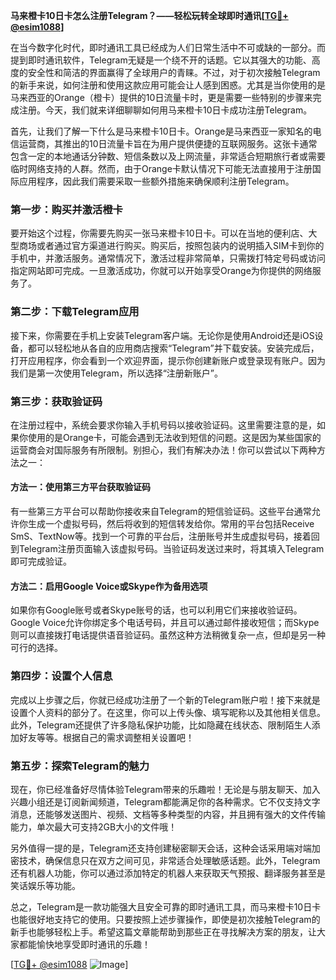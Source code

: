 **马来橙卡10日卡怎么注册Telegram？——轻松玩转全球即时通讯[[TG💪+ @esim1088](https://t.me/s/esim1088)]**

在当今数字化时代，即时通讯工具已经成为人们日常生活中不可或缺的一部分。而提到即时通讯软件，Telegram无疑是一个绕不开的话题。它以其强大的功能、高度的安全性和简洁的界面赢得了全球用户的青睐。不过，对于初次接触Telegram的新手来说，如何注册和使用这款应用可能会让人感到困惑。尤其是当你使用的是马来西亚的Orange（橙卡）提供的10日流量卡时，更是需要一些特别的步骤来完成注册。今天，我们就来详细聊聊如何用马来橙卡10日卡成功注册Telegram。

首先，让我们了解一下什么是马来橙卡10日卡。Orange是马来西亚一家知名的电信运营商，其推出的10日流量卡旨在为用户提供便捷的互联网服务。这张卡通常包含一定的本地通话分钟数、短信条数以及上网流量，非常适合短期旅行者或需要临时网络支持的人群。然而，由于Orange卡默认情况下可能无法直接用于注册国际应用程序，因此我们需要采取一些额外措施来确保顺利注册Telegram。

### 第一步：购买并激活橙卡

要开始这个过程，你需要先购买一张马来橙卡10日卡。可以在当地的便利店、大型商场或者通过官方渠道进行购买。购买后，按照包装内的说明插入SIM卡到你的手机中，并激活服务。通常情况下，激活过程非常简单，只需拨打特定号码或访问指定网站即可完成。一旦激活成功，你就可以开始享受Orange为你提供的网络服务了。

### 第二步：下载Telegram应用

接下来，你需要在手机上安装Telegram客户端。无论你是使用Android还是iOS设备，都可以轻松地从各自的应用商店搜索“Telegram”并下载安装。安装完成后，打开应用程序，你会看到一个欢迎界面，提示你创建新账户或登录现有账户。因为我们是第一次使用Telegram，所以选择“注册新账户”。

### 第三步：获取验证码

在注册过程中，系统会要求你输入手机号码以接收验证码。这里需要注意的是，如果你使用的是Orange卡，可能会遇到无法收到短信的问题。这是因为某些国家的运营商会对国际服务有所限制。别担心，我们有解决办法！你可以尝试以下两种方法之一：

#### 方法一：使用第三方平台获取验证码
有一些第三方平台可以帮助你接收来自Telegram的短信验证码。这些平台通常允许你生成一个虚拟号码，然后将收到的短信转发给你。常用的平台包括Receive SmS、TextNow等。找到一个可靠的平台后，注册账号并生成虚拟号码，接着回到Telegram注册页面输入该虚拟号码。当验证码发送过来时，将其填入Telegram即可完成验证。

#### 方法二：启用Google Voice或Skype作为备用选项
如果你有Google账号或者Skype账号的话，也可以利用它们来接收验证码。Google Voice允许你绑定多个电话号码，并且可以通过邮件接收短信；而Skype则可以直接拨打电话提供语音验证码。虽然这种方法稍微复杂一点，但却是另一种可行的选择。

### 第四步：设置个人信息

完成以上步骤之后，你就已经成功注册了一个新的Telegram账户啦！接下来就是设置个人资料的部分了。在这里，你可以上传头像、填写昵称以及其他相关信息。此外，Telegram还提供了许多隐私保护功能，比如隐藏在线状态、限制陌生人添加好友等等。根据自己的需求调整相关设置吧！

### 第五步：探索Telegram的魅力

现在，你已经准备好尽情体验Telegram带来的乐趣啦！无论是与朋友聊天、加入兴趣小组还是订阅新闻频道，Telegram都能满足你的各种需求。它不仅支持文字消息，还能够发送图片、视频、文档等多种类型的内容，并且拥有强大的文件传输能力，单次最大可支持2GB大小的文件哦！

另外值得一提的是，Telegram还支持创建秘密聊天会话，这种会话采用端对端加密技术，确保信息只在双方之间可见，非常适合处理敏感话题。此外，Telegram还有机器人功能，你可以通过添加特定的机器人来获取天气预报、翻译服务甚至是笑话娱乐等功能。

总之，Telegram是一款功能强大且安全可靠的即时通讯工具，而马来橙卡10日卡也能很好地支持它的使用。只要按照上述步骤操作，即使是初次接触Telegram的新手也能够轻松上手。希望这篇文章能帮助到那些正在寻找解决方案的朋友，让大家都能愉快地享受即时通讯的乐趣！

[[TG💪+ @esim1088](https://t.me/s/esim1088) ![Image](https://i.postimg.cc/4NQfJmqS/Snipaste-2025-05-13-00-14-12.png)]